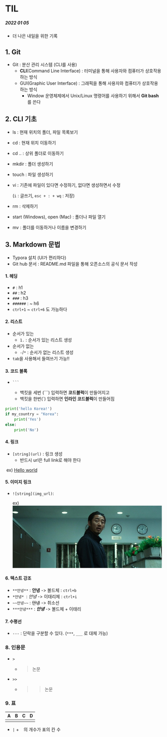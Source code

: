 # TIL

##### 2022 01 05

- 더 나은 내일을 위한 기록



## 1. Git

- Git : 분산 관리 시스템 (CLI를 사용)
  - **CLI**(Command Line Interface) : 터미널을 통해 사용자와 컴퓨터가 상호작용하는 방식
  - GUI(Graphic User Interface) : 그래픽을 통해 사용자와 컴퓨터가 상호작용하는 방식
    - Window 운영체제에서 Unix/Linux 명령어를 사용하기 위해서 **Git bash**를 쓴다



## 2. CLI 기초

- ls : 현재 위치의 폴더, 파일 목록보기
- cd <path> : 현재 위치 이동하기
- cd .. : 상위 폴더로 이동하기
- mkdir <name> : 폴더 생성하기

- touch : 파일 생성하기

- vi : 기존에 파일이 있다면 수정하기, 없다면 생성하면서 수정

  (`i` : 글쓰기, `esc + : + wq` : 저장)

- rm : 삭제하기

- start (Windows), open (Mac) : 폴더나 파일 열기

- mv : 폴더를 이동하거나 이름을 변경하기



## 3. Markdown 문법

- Typora 설치 (UI가 편리하다)
- Git hub 문서 : README.md 파일을 통해 오픈소스의 공식 문서 작성

#### 1. 헤딩

- `#` : h1
- `##` : h2
- `###` : h3
- `######` : ~ h6
- `ctrl+1` ~ `ctrl+6` 도 가능하다



#### 2. 리스트

- 순서가 있는
  - `1.`  :  순서가 있는 리스트 생성
- 순서가 없는
  - `-`/`*` : 순서가 없는 리스트 생성
- `tab`을 사용해서 들여쓰기 가능!!



#### 3. 코드 블록

- ````
  ```
  ````

  - 백킷을 세번 (```)  입력하면 **코드블럭**이 만들어지고
  - 백킷을 한번(`) 입력하면 **인라인 코드블럭**이 만들어짐

``` python
print('hello Korea!')
if my_country = "Korea":
    print('Yes')
else:
    print('No')   
```



#### 4. 링크

- `[string](url)` : 링크 생성
  - 반드시 url은 full link로 해야 한다

​		ex) [Hello world](https://www.google.com/search?q=hello+world&tbm=isch&ved=2ahUKEwjTxdb355n1AhXVAd4KHZKtAQwQ2-cCegQIABAA&oq=hello+world&gs_lcp=CgNpbWcQAzIICAAQgAQQsQMyBQgAEIAEMgUIABCABDIFCAAQgAQyBQgAEIAEMgUIABCABDIFCAAQgAQyBQgAEIAEMgUIABCABDIFCAAQgAQ6CwgAEIAEELEDEIMBOgQIABADOgQIABAeUKARWIszYO40aAFwAHgAgAFniAGGCpIBAzguNZgBAKABAaoBC2d3cy13aXotaW1nwAEB&sclient=img&ei=oSPVYZPxONWD-AaS24Zg&bih=587&biw=1278)



#### 5. 이미지 링크

- `![string](img_url)`:

  ex) ![혼자왔니?](README/%EB%B2%94%EC%A3%84%EB%8F%84%EC%8B%9C%EC%9E%A5%EC%B2%B8%EC%9C%A4%EA%B3%84%EC%83%81%EB%8C%80%EC%82%AC%EC%A7%A4%ED%98%BC%EC%9E%90%EC%95%BC-crop.jpg)

  



#### 6. 텍스트 강조

- `**안녕**` : **안녕** -> 볼드체 : `ctrl+b`
- `*안녕* `: *안녕* -> 이태리체 : `ctrl+i`
- `~~안녕~~` : ~~안녕~~ -> 취소선 
- `***안녕***` : ***안녕*** -> 볼드체 + 이태리



#### 7. 수평선

- `---` : 단락을 구분할 수 있다. (`***`, `___` 로 대체 가능)



### 8. 인용문

- `>`

  - > 논문

- `>>`

  - > > 논문



### 9. 표

| A    | B    | C    | D    |
| ---- | ---- | ---- | ---- |
|      |      |      |      |

- `|` + ` ` 의 개수가 표의 칸 수